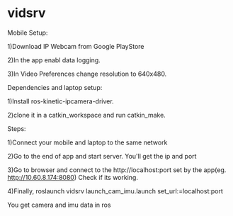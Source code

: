 # vidsrv

Mobile Setup:

1)Download IP Webcam from Google PlayStore

2)In the app enabl data logging.

3)In Video Preferences change resolution to 640x480.



Dependencies and laptop setup:

1)Install ros-kinetic-ipcamera-driver.

2)clone it in a catkin_workspace and run catkin_make.


Steps:

1)Connect your mobile and laptop to the same network

2)Go to the end of app and start server. You'll get the ip and port

3)Go to browser and connect to the http://localhost:port set by the app(eg. http://10.60.8.174:8080)
  Check if its working.
  
4)Finally, roslaunch vidsrv launch_cam_imu.launch set_url:=localhost:port


You get camera and imu data in ros



